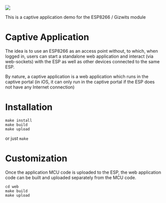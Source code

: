 
<img src='https://travis-ci.org/ronanj/esp-captive-app.svg?branch=master'>

This is a captive application demo for the ESP8266 / Gizwits module

# Captive Application

The idea is to use an ESP8266 as an access point without, to which, when logged in, 
users can start a standalone web application and interact (via web-sockets) with 
the ESP as well as other devices connected to the same ESP.

By nature, a captive application is a web application which runs in the captive portal 
(in iOS, it can only run in the captive portal if the ESP does not have any Internet connection)

# Installation

	make install
	make build
	make upload

or just `make`

# Customization

Once the application MCU code is uploaded to the ESP, 
the web application code can be built and uploaded separately from the MCU code.

	cd web
	make build
	make upload
